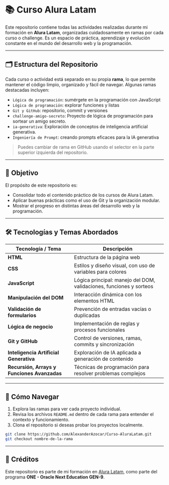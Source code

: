 # 📚 Curso Alura Latam

Este repositorio contiene todas las actividades realizadas durante mi formación en **Alura Latam**, organizadas cuidadosamente en ramas por cada curso o challenge. Es un espacio de práctica, aprendizaje y evolución constante en el mundo del desarrollo web y la programación.

---

## 🗂️ Estructura del Repositorio

Cada curso o actividad está separado en su propia **rama**, lo que permite mantener el código limpio, organizado y fácil de navegar. Algunas ramas destacadas incluyen:

- `Lógica de programación`: sumérgete en la programación con JavaScript
- `Lógica de programación`: explorar funciones y listas
- `Git y GitHub`: repositorio, commit y versiones
- `challenge-amigo-secreto`: Proyecto de lógica de programación para sortear un amigo secreto.
- `ia-generativa`: Exploración de conceptos de inteligencia artificial generativa.
- `Ingeniería de Prompt`: creando prompts eficaces para la IA generativa

> Puedes cambiar de rama en GitHub usando el selector en la parte superior izquierda del repositorio.

---

## 🎯 Objetivo

El propósito de este repositorio es:

- Consolidar todo el contenido práctico de los cursos de Alura Latam.
- Aplicar buenas prácticas como el uso de Git y la organización modular.
- Mostrar el progreso en distintas áreas del desarrollo web y la programación.

---

## 🛠️ Tecnologías y Temas Abordados

| Tecnología / Tema                         | Descripción                                                                 |
|-------------------------------------------|-----------------------------------------------------------------------------|
| **HTML**                                  | Estructura de la página web                                                 |
| **CSS**                                   | Estilos y diseño visual, con uso de variables para colores                  |
| **JavaScript**                            | Lógica principal: manejo del DOM, validaciones, funciones y sorteos         |
| **Manipulación del DOM**                  | Interacción dinámica con los elementos HTML                                 |
| **Validación de formularios**             | Prevención de entradas vacías o duplicadas                                  |
| **Lógica de negocio**                     | Implementación de reglas y procesos funcionales                             |
| **Git y GitHub**                          | Control de versiones, ramas, commits y sincronización                       |
| **Inteligencia Artificial Generativa**    | Exploración de IA aplicada a generación de contenido                        |
| **Recursión, Arrays y Funciones Avanzadas** | Técnicas de programación para resolver problemas complejos                |

---

## 🚀 Cómo Navegar

1. Explora las ramas para ver cada proyecto individual.
2. Revisa los archivos `README.md` dentro de cada rama para entender el contexto y funcionamiento.
3. Clona el repositorio si deseas probar los proyectos localmente.

```bash
git clone https://github.com/AlexanderAzocar/Curso-AluraLatam.git
git checkout nombre-de-la-rama
```

---

## 📌 Créditos

Este repositorio es parte de mi formación en [Alura Latam](https://app.aluracursos.com/formacion-programacion-primeros-pasos-grupo9-one), como parte del programa **ONE - Oracle Next Education GEN-9**.

